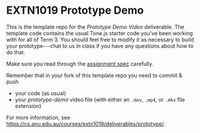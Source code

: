 # EXTN1019 Prototype Demo

This is the template repo for the _Prototype Demo Video_ deliverable. The
template code contains the usual Tone.js starter code you've been working with
for all of Term 3. You should feel free to modify it as necessary to build your
prototype---chat to us in class if you have any questions about how to do that.

Make sure you read through the [assignment
spec](https://cs.anu.edu.au/courses/extn1019/deliverables/prototype/#specification)
carefully.

Remember that in your fork of this template repo you need to commit & push
- your code (as usual)
- your _prototype-demo_ video file (with either an `.mov`, `.mp4`, or `.mkv` file extension)

For more information, see
<https://cs.anu.edu.au/courses/extn1019/deliverables/prototype/>.
